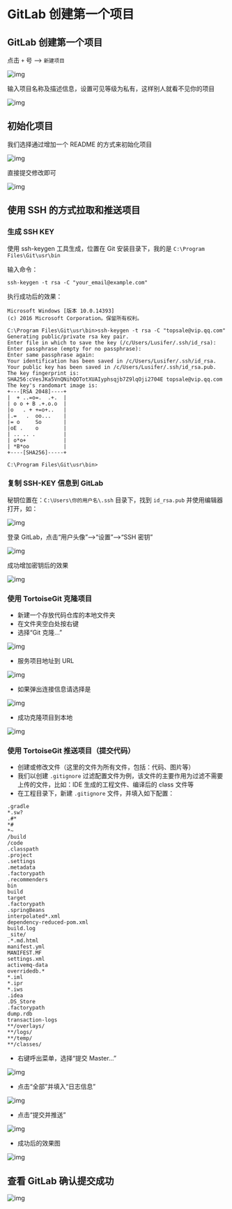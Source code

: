 # GitLab 创建第一个项目

## GitLab 创建第一个项目

点击 `+` 号 --> `新建项目`

![img](../assets/img/Lusifer1511800438.png)

输入项目名称及描述信息，设置可见等级为私有，这样别人就看不见你的项目

![img](../assets/img/Lusifer1511800627.png)

## 初始化项目

我们选择通过增加一个 README 的方式来初始化项目

![img](../assets/img/Lusifer1511800836.png)

直接提交修改即可

![img](../assets/img/Lusifer1511800904.png)

## 使用 SSH 的方式拉取和推送项目

### 生成 SSH KEY

使用 ssh-keygen 工具生成，位置在 Git 安装目录下，我的是 `C:\Program Files\Git\usr\bin`

输入命令：

```text
ssh-keygen -t rsa -C "your_email@example.com"
```

执行成功后的效果：

```text
Microsoft Windows [版本 10.0.14393]
(c) 2016 Microsoft Corporation。保留所有权利。

C:\Program Files\Git\usr\bin>ssh-keygen -t rsa -C "topsale@vip.qq.com"
Generating public/private rsa key pair.
Enter file in which to save the key (/c/Users/Lusifer/.ssh/id_rsa):
Enter passphrase (empty for no passphrase):
Enter same passphrase again:
Your identification has been saved in /c/Users/Lusifer/.ssh/id_rsa.
Your public key has been saved in /c/Users/Lusifer/.ssh/id_rsa.pub.
The key fingerprint is:
SHA256:cVesJKa5VnQNihQOTotXUAIyphsqjb7Z9lqOji2704E topsale@vip.qq.com
The key's randomart image is:
+---[RSA 2048]----+
|  + ..=o=.  .+.  |
| o o + B .+.o.o  |
|o   . + +=o+..   |
|.=   .  oo...    |
|= o     So       |
|oE .    o        |
| .. .. .         |
| o*o+            |
| *B*oo           |
+----[SHA256]-----+

C:\Program Files\Git\usr\bin>
```

### 复制 SSH-KEY 信息到 GitLab

秘钥位置在：`C:\Users\你的用户名\.ssh` 目录下，找到 `id_rsa.pub` 并使用编辑器打开，如：

![img](../assets/img/Lusifer1511801618.png)

登录 GitLab，点击“用户头像”-->“设置”-->“SSH 密钥”

![img](../assets/img/Lusifer1511801730.png)

成功增加密钥后的效果

![img](../assets/img/Lusifer1511801884.png)

### 使用 TortoiseGit 克隆项目

- 新建一个存放代码仓库的本地文件夹
- 在文件夹空白处按右键
- 选择“Git 克隆...”

![img](../assets/img/Lusifer1511802101.png)

- 服务项目地址到 URL

![img](../assets/img/Lusifer1511802242.png)

- 如果弹出连接信息请选择是

![img](../assets/img/Lusifer1511802354.png)

- 成功克隆项目到本地

![img](../assets/img/Lusifer1511802402.png)

### 使用 TortoiseGit 推送项目（提交代码）

- 创建或修改文件（这里的文件为所有文件，包括：代码、图片等）
- 我们以创建 `.gitignore` 过滤配置文件为例，该文件的主要作用为过滤不需要上传的文件，比如：IDE 生成的工程文件、编译后的 class 文件等
- 在工程目录下，新建 `.gitignore` 文件，并填入如下配置：

```text
.gradle
*.sw?
.#*
*#
*~
/build
/code
.classpath
.project
.settings
.metadata
.factorypath
.recommenders
bin
build
target
.factorypath
.springBeans
interpolated*.xml
dependency-reduced-pom.xml
build.log
_site/
.*.md.html
manifest.yml
MANIFEST.MF
settings.xml
activemq-data
overridedb.*
*.iml
*.ipr
*.iws
.idea
.DS_Store
.factorypath
dump.rdb
transaction-logs
**/overlays/
**/logs/
**/temp/
**/classes/
```

- 右键呼出菜单，选择“提交 Master...”

![img](../assets/img/Lusifer1511802947.png)

- 点击“全部”并填入“日志信息”

![img](../assets/img/Lusifer1511803046.png)

- 点击“提交并推送”

![img](../assets/img/Lusifer1511803174.png)

- 成功后的效果图

![img](../assets/img/Lusifer1511803209.png)

## 查看 GitLab 确认提交成功

![img](../assets/img/Lusifer1511803280.png)